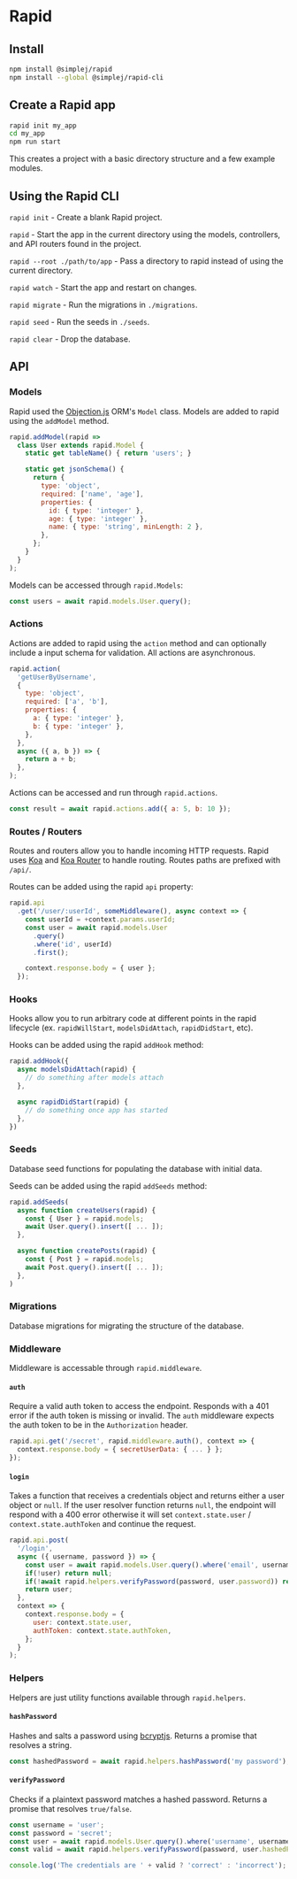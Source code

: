 # Rapid

## Install

```bash
npm install @simplej/rapid
npm install --global @simplej/rapid-cli
```

## Create a Rapid app

```bash
rapid init my_app
cd my_app
npm run start
```

This creates a project with a basic directory structure and a few example modules.

## Using the Rapid CLI

`rapid init` - Create a blank Rapid project.

`rapid` - Start the app in the current directory using the models, controllers, and API routers found in the project.

`rapid --root ./path/to/app` - Pass a directory to rapid instead of using the current directory.

`rapid watch` - Start the app and restart on changes.

`rapid migrate` - Run the migrations in `./migrations`.

`rapid seed` - Run the seeds in `./seeds`.

`rapid clear` - Drop the database.

## API

### Models

Rapid used the [Objection.js](http://vincit.github.io/objection.js/) ORM's `Model` class. Models are added to rapid using the `addModel` method.

```js
rapid.addModel(rapid =>
  class User extends rapid.Model {
    static get tableName() { return 'users'; }

    static get jsonSchema() {
      return {
        type: 'object',
        required: ['name', 'age'],
        properties: {
          id: { type: 'integer' },
          age: { type: 'integer' },
          name: { type: 'string', minLength: 2 },
        },
      };
    }
  }
);
```

Models can be accessed through `rapid.Models`:

```js
const users = await rapid.models.User.query();
```

### Actions

Actions are added to rapid using the `action` method and can optionally include a input schema for validation. All actions are asynchronous.

```js
rapid.action(
  'getUserByUsername',
  {
    type: 'object',
    required: ['a', 'b'],
    properties: {
      a: { type: 'integer' },
      b: { type: 'integer' },
    },
  },
  async ({ a, b }) => {
    return a + b;
  },
);
```

Actions can be accessed and run through `rapid.actions`.

```js
const result = await rapid.actions.add({ a: 5, b: 10 });
```

### Routes / Routers

Routes and routers allow you to handle incoming HTTP requests. Rapid uses [Koa](https://koajs.com/) and [Koa Router](https://github.com/alexmingoia/koa-router#readme) to handle routing. Routes paths are prefixed with `/api/`.

Routes can be added using the rapid `api` property:

```js
rapid.api
  .get('/user/:userId', someMiddleware(), async context => {
    const userId = +context.params.userId;
    const user = await rapid.models.User
      .query()
      .where('id', userId)
      .first();

    context.response.body = { user };
  });
```

### Hooks

Hooks allow you to run arbitrary code at different points in the rapid lifecycle (ex. `rapidWillStart`, `modelsDidAttach`, `rapidDidStart`,  etc).

Hooks can be added using the rapid `addHook` method:

```js
rapid.addHook({
  async modelsDidAttach(rapid) {
    // do something after models attach
  },

  async rapidDidStart(rapid) {
    // do something once app has started
  },
})
```

### Seeds

Database seed functions for populating the database with initial data.

Seeds can be added using the rapid `addSeeds` method:

```js
rapid.addSeeds(
  async function createUsers(rapid) {
    const { User } = rapid.models;
    await User.query().insert([ ... ]);
  },

  async function createPosts(rapid) {
    const { Post } = rapid.models;
    await Post.query().insert([ ... ]);
  },
)
```

### Migrations

Database migrations for migrating the structure of the database.

### Middleware

Middleware is accessable through `rapid.middleware`.

#### `auth`

Require a valid auth token to access the endpoint. Responds with a 401 error if the auth token is missing or invalid. The `auth` middleware expects the auth token to be in the `Authorization` header.

```js
rapid.api.get('/secret', rapid.middleware.auth(), context => {
  context.response.body = { secretUserData: { ... } };
});
```

#### `login`

Takes a function that receives a credentials object and returns either a user object or `null`. If the user resolver function returns `null`, the endpoint will respond with a 400 error otherwise it will set `context.state.user` / `context.state.authToken` and continue the request.

```js
rapid.api.post(
  '/login',
  async ({ username, password }) => {
    const user = await rapid.models.User.query().where('email', username).first();
    if(!user) return null;
    if(!await rapid.helpers.verifyPassword(password, user.password)) return null;
    return user;
  },
  context => {
    context.response.body = {
      user: context.state.user,
      authToken: context.state.authToken,
    };
  }
);
```


### Helpers

Helpers are just utility functions available through `rapid.helpers`.

#### `hashPassword`

Hashes and salts a password using [bcryptjs](https://github.com/dcodeIO/bcrypt.js#readme). Returns a promise that resolves a string.

```js
const hashedPassword = await rapid.helpers.hashPassword('my password');
```

#### `verifyPassword`

Checks if a plaintext password matches a hashed password. Returns a promise that resolves `true/false`.

```js
const username = 'user';
const password = 'secret';
const user = await rapid.models.User.query().where('username', username).first();
const valid = await rapid.helpers.verifyPassword(password, user.hashedPassword);

console.log('The credentials are ' + valid ? 'correct' : 'incorrect');
```
